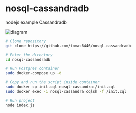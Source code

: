 # nosql-cassandradb

nodejs example Cassandradb

![diagram](https://github.com/tomas6446/nosql-cassandradb/assets/77100735/9cf32421-ce10-49b7-879a-715655b31e7a)

```bash
# Clone repository
git clone https://github.com/tomas6446/nosql-cassandradb

# Enter the directory
cd nosql-cassandradb

# Run Postgres container
sudo docker-compose up -d

# Copy and run the script inside container
sudo docker cp init.cql nosql-cassandra:/init.cql
sudo docker exec -i nosql-cassandra cqlsh -f /init.cql

# Run project
node index.js
```

